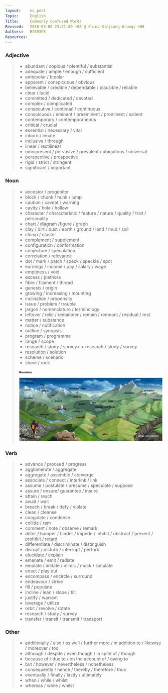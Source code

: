 ```yaml
---
layout:    en_post
Topic:     English
Title:     Commonly Confused Words
Revised:   2018-03-06 23:21:00 +08 @ China-Xinjiang-Urumqi +06
Authors:   BSS9395
Resources:
---
```


### Adjective

> + abundant / copious / plentiful / substantial
> + adequate / ample / enough / sufficient
> + ambipolar / bipolar 
> + apparent / conspicuous / obvious
> + believable / credible / dependable / plausible / reliable 
> + clear / lucid
> + committed / dedicated / devoted 
> + complex / complicated
> + consecutive / continual / continuous
> + conspicuous / eminent / preeminent / prominent / salient
> + contemporary / contemporaneous
> + critical / crucial
> + essential / necessary / vital
> + inborn / innate
> + inclusive / through
> + linear / rectilinear
> + omnipresent / pervasive / prevalent / ubiquitous / universal
> + perspective / prospective
> + rigid / strict / stringent
> + significant / important

### Noun

> + ancestor / progenitor
> + block / chunk / hunk / lump
> + caution / caveat / warning
> + cavity / hole / hollow
> + character / characteristic / feature / nature / quality / trait / personality
> + chart / diagram /figure / graph
> + clay / dirt / dust / earth / ground / land / mud / soil 
> + clump / cluster
> + complement / supplement
> + configuration / conformation
> + conjecture / speculation
> + correlation / relevance
> + dot / mark / patch / speck / speckle / spot 
> + earnings / income / pay / salary / wage
> + emptiness / void
> + excess / plethora
> + fibre / filament / thread
> + genesis / origin
> + growing / increasing / mounting
> + inclination / propensity
> + issue / problem / trouble
> + jargon / nomenclature / terminology
> + leftover / relic / remainder / remain / remnant / residual / rest 
> + matter / substance
> + notice / notification 
> + outline / synopsis
> + program / programme
> + range / scope
> + research / study / survey> + research / study / survey
> + resolution / solution
> + scheme / scenario
> + stone / rock
> 
> ![Mountain](figures/Mountain.svg)

### Verb

> + advance / proceed / progress 
> + agglomerate / aggregate
> + aggregate / assemble / converge 
> + associate / connect / interlink / link
> + assume / postulate / presume / speculate / suppose
> + assure / ensure/ guarantee / insure
> + attain / reach
> + await / wait
> + breach / break / defy / violate
> + clean / cleanse
> + coagulate / condense
> + collide / ram
> + comment / note / observe / remark
> + deter / hamper / hinder / impede / inhibit / obstruct / prevent / prohibit / retard 
> + differentiate / discriminate / distinguish
> + disrupt / disturb / interrupt  / perturb  
> + elucidate / explain
> + emanate / emit / radiate
> + emulate / imitate / mimic / mock / simulate
> + enact / play out
> + encompass / encircle / surround
> + endeavour / strive 
> + fill / populate
> + incline / lean / slope / tilt 
> + justify / warrant
> + leverage / utilize
> + orbit / revolve / rotate
> + research / study / survey
> + transfer / transit / transmit / transport

### Other

> + additionally / also / as well / further more / in addition to / likewise / moreover / too
> + although / despite / even though / in spite of / though
> + because of / due to / on the account of / owing to
> + but / however / nevertheless / nonetheless
> + consequently / hence / thereby / therefore / thus 
> + eventually / finally / lastly / ultimately 
> + when / while / whilst
> + whereas / while / whilst